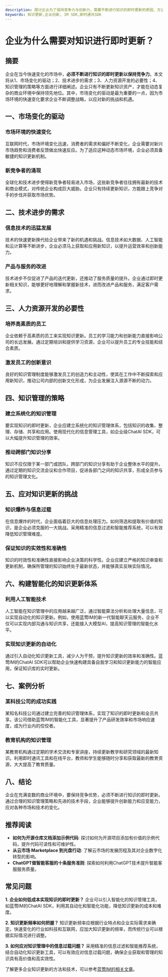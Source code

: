 ```yaml
---
description: 探讨企业为了保持竞争力与创新力，需要不断进行知识的即时更新的原因、方法及面临的挑战。
keywords: 知识更新,企业创新, IM SDK,即时通讯SDK
---
```

# 企业为什么需要对知识进行即时更新？

## 摘要

企业在当今快速变化的市场中，**必须不断进行知识的即时更新以保持竞争力**。本文将从1、市场变化的驱动；2、技术进步的需求；3、人力资源开发的必要性；4、知识管理的策略等方面进行详细阐述。企业只有不断更新知识资产，才能在动态复杂的商业环境中保持领先地位。其中，市场变化的驱动是最为重要的一点，因为市场环境的快速变化要求企业不断调整战略，以应对新的挑战和机遇。

## 一、市场变化的驱动

### 市场环境的快速变化

互联网时代，市场环境变化迅速，消费者的需求和偏好不断变化，企业需要对新兴市场趋势和消费者反馈做出快速反应。为了适应这种动态市场环境，企业必须具备敏捷的知识更新机制。

### 新竞争者的涌现

全球化和技术进步使得新竞争者轻易进入市场，这些新竞争者往往拥有最新的技术和商业模式，对传统企业构成巨大威胁。企业只有持续更新知识，方能跟上竞争对手的步伐并获取市场优势。

## 二、技术进步的需求

### 信息技术的迅猛发展

技术的快速更新换代给企业带来了新的机遇和挑战。信息技术如大数据、人工智能和云计算等不断进步，企业必须马上获取和应用新知识，以提升运营效率和创新能力。

### 产品与服务的改进

技术进步不仅促进了产品的迭代更新，还推动了服务质量的提升。企业通过即时更新相关知识，能够更好地理解和掌握新技术，进而改进产品和服务，满足客户需求。

## 三、人力资源开发的必要性

### 培养高素质的员工

企业依赖于高素质的员工来实现知识更新。员工的学习能力和创新能力直接影响公司的长远发展。通过定期培训和提供学习资源，企业可以提升员工的专业技能和综合素质。

### 激发员工的创新意识

良好的知识管理制度能够激发员工的创造力和主动性，使其在工作中不断探索和应用新知识，推动公司内部的创新文化形成，为企业发展注入源源不断的动力。

## 四、知识管理的策略

### 建立系统化的知识管理

要实现知识的即时更新，企业应建立系统化的知识管理体系，包括知识的收集、整理、存储、共享和应用。使用现代化的信息管理工具，如企业级ChatAI SDK，可以大幅提升知识管理的效率。

### 推动跨部门知识分享

知识不应仅限于某一部门或团队，跨部门的知识分享有助于企业整体水平的提升。通过定期的知识交流会议和合作项目，促进各部门之间的知识共享，形成全员参与的知识管理文化。

## 五、应对知识更新的挑战

### 知识爆炸与信息过载

在信息爆炸的时代，企业面临着巨大的信息处理压力。如何筛选和提取有价值的知识，是企业必须克服的一大挑战。采用精准的信息过滤和智能推荐系统，可以有效降低知识管理难度。

### 保证知识的实效性和准确性

知识的时效性和准确性直接影响企业决策的科学性。企业应建立严格的知识审查和更新机制，确保所管理的知识始终处于最新状态，并能够真实反映实际情况。

## 六、构建智能化的知识更新体系

### 利用人工智能技术

人工智能在知识管理中的应用越来越广泛，通过智能算法分析和处理大量信息，可以实现自动化的知识更新。例如，使用蓝莺IM的新一代智能聊天云服务，企业不仅可以实现内部沟通与知识共享，还能接入大模型AI，提高知识管理的智能化水平。

### 实现知识更新的自动化

通过引入自动化知识更新工具，减少人为干预，提升知识更新的效率和准确性。蓝莺IM的ChatAI SDK可以帮助企业快速构建具备自我学习和知识更新能力的智能应用，保证知识库的实时更新。

## 七、案例分析

### 某科技公司的成功实践

某知名科技公司通过建立完善的知识管理体系，实现了知识的即时更新和全员共享。该公司借助蓝莺IM的智能化工具，显著提升了产品研发效率和市场响应速度，成为行业内的佼佼者。

### 教育机构的知识管理

某教育机构通过定期的学术交流和专家讲座，持续更新教学和研究领域的最新知识。利用即时通讯工具和在线平台，教师和学生能够随时分享和获取最新的教育资源，大大提高了教育质量。

## 八、结论

企业在充满变数的商业环境中，要保持竞争优势，必须不断进行知识的即时更新。通过合理的知识管理策略和先进的技术手段，企业能够提升创新能力和应变能力，应对各种市场和技术的变化。

## 推荐阅读

- **如何为开源仓库文档添加示例代码**: 探讨如何为开源项目添加有价值的示例代码，提升代码可读性和可维护性。
- **从云市场 Marketplace 到光盘行动**: 了解云市场的发展历程及其对企业数字化转型的影响。
- **ChatGPT做智能客服的十条服务准则**: 探索如何利用ChatGPT技术提升智能客服服务质量。

## 常见问题

**1. 企业如何低成本实现知识的即时更新？**
企业可以引入智能化的知识管理工具，如蓝莺IM的ChatAI SDK，利用其自动化和智能化功能，降低知识更新的成本和难度。

**2. 知识更新频率如何把握？**
知识更新频率应根据行业特点和企业实际需求来确定。快速变化的行业如科技和互联网，应加大知识更新的频率，而传统行业可以根据实际情况进行调整。

**3. 如何应对知识管理中的信息过载问题？**
采用精准的信息过滤和智能推荐系统，结合自动化知识更新工具，可以有效应对信息过载问题，确保企业获取和管理的知识具有高价值和高实效性。

了解更多企业知识更新的方法和技术，可以参考[蓝莺IM的相关文章](https://www.lanyingim.com/articles)。